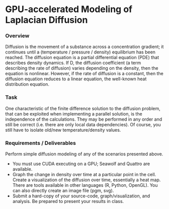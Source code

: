 # GPU-accelerated Modeling of Laplacian Diffusion

### Overview
Diffusion is the movement of a substance across a concentration gradient; it continues until a (temperature / pressure / density) equilibrium has been reached. The diffusion equation is a partial differential equation (PDE) that describes density dynamics. If D, the diffusion coefficient (a term describing the rate of diffusion) varies depending on the density, then the equation is nonlinear. However, if the rate of diffusion is a constant, then the diffusion equation reduces to a linear equation, the well-known heat distribution equation.

### Task
One characteristic of the finite difference solution to the diffusion problem, that can be exploited when implementing a parallel solution, is the independence of the calculations. They may be performed in any order and still be correct (i.e. there are only local data dependencies). Of course, you still have to isolate old/new temperature/density values.

### Requirements / Deliverables
Perform simple diffusion modeling of any of the scenarios presented above.
* You must use CUDA executing on a GPU; Seawolf and Quattro are available.
* Graph the change in density over time at a particular point in the cell. Create a visualization of the diffusion over time, essentially a heat map. There are tools available in other languages (R, Python, OpenGL). You can also directly create an image file (pgm, svg).
* Submit a hard-copy of your source-code, graph/visualization, and analysis. Be prepared to present your results in class.
